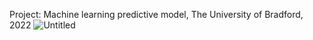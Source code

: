 Project: Machine learning predictive model, The University of Bradford, 2022
![Untitled](https://github.com/mahmoud-mahdy/My_Portfolio/assets/121267693/85b4953c-77fb-47da-9e48-421f8cbce2b1)
